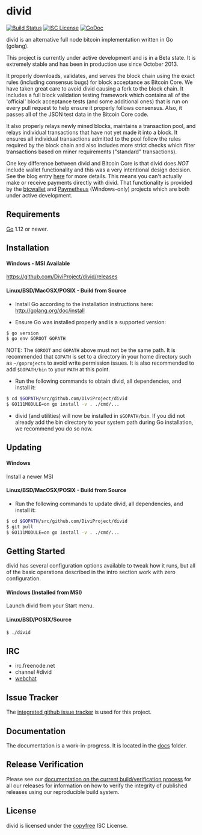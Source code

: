divid
====

[![Build Status](https://travis-ci.org/DiviProject/divid.png?branch=master)](https://travis-ci.org/DiviProject/divid)
[![ISC License](http://img.shields.io/badge/license-ISC-blue.svg)](http://copyfree.org)
[![GoDoc](https://img.shields.io/badge/godoc-reference-blue.svg)](http://godoc.org/github.com/DiviProject/divid)

divid is an alternative full node bitcoin implementation written in Go (golang).

This project is currently under active development and is in a Beta state.  It
is extremely stable and has been in production use since October 2013.

It properly downloads, validates, and serves the block chain using the exact
rules (including consensus bugs) for block acceptance as Bitcoin Core.  We have
taken great care to avoid divid causing a fork to the block chain.  It includes a
full block validation testing framework which contains all of the 'official'
block acceptance tests (and some additional ones) that is run on every pull
request to help ensure it properly follows consensus.  Also, it passes all of
the JSON test data in the Bitcoin Core code.

It also properly relays newly mined blocks, maintains a transaction pool, and
relays individual transactions that have not yet made it into a block.  It
ensures all individual transactions admitted to the pool follow the rules
required by the block chain and also includes more strict checks which filter
transactions based on miner requirements ("standard" transactions).

One key difference between divid and Bitcoin Core is that divid does *NOT* include
wallet functionality and this was a very intentional design decision.  See the
blog entry [here](https://blog.conformal.com/divid-not-your-moms-bitcoin-daemon)
for more details.  This means you can't actually make or receive payments
directly with divid.  That functionality is provided by the
[btcwallet](https://github.com/DiviProject/btcwallet) and
[Paymetheus](https://github.com/DiviProject/Paymetheus) (Windows-only) projects
which are both under active development.

## Requirements

[Go](http://golang.org) 1.12 or newer.

## Installation

#### Windows - MSI Available

https://github.com/DiviProject/divid/releases

#### Linux/BSD/MacOSX/POSIX - Build from Source

- Install Go according to the installation instructions here:
  http://golang.org/doc/install

- Ensure Go was installed properly and is a supported version:

```bash
$ go version
$ go env GOROOT GOPATH
```

NOTE: The `GOROOT` and `GOPATH` above must not be the same path.  It is
recommended that `GOPATH` is set to a directory in your home directory such as
`~/goprojects` to avoid write permission issues.  It is also recommended to add
`$GOPATH/bin` to your `PATH` at this point.

- Run the following commands to obtain divid, all dependencies, and install it:

```bash
$ cd $GOPATH/src/github.com/DiviProject/divid
$ GO111MODULE=on go install -v . ./cmd/...
```

- divid (and utilities) will now be installed in ```$GOPATH/bin```.  If you did
  not already add the bin directory to your system path during Go installation,
  we recommend you do so now.

## Updating

#### Windows

Install a newer MSI

#### Linux/BSD/MacOSX/POSIX - Build from Source

- Run the following commands to update divid, all dependencies, and install it:

```bash
$ cd $GOPATH/src/github.com/DiviProject/divid
$ git pull
$ GO111MODULE=on go install -v . ./cmd/...
```

## Getting Started

divid has several configuration options available to tweak how it runs, but all
of the basic operations described in the intro section work with zero
configuration.

#### Windows (Installed from MSI)

Launch divid from your Start menu.

#### Linux/BSD/POSIX/Source

```bash
$ ./divid
```

## IRC

- irc.freenode.net
- channel #divid
- [webchat](https://webchat.freenode.net/?channels=divid)

## Issue Tracker

The [integrated github issue tracker](https://github.com/DiviProject/divid/issues)
is used for this project.

## Documentation

The documentation is a work-in-progress.  It is located in the [docs](https://github.com/DiviProject/divid/tree/master/docs) folder.

## Release Verification

Please see our [documentation on the current build/verification
process](https://github.com/DiviProject/divid/tree/master/release) for all our
releases for information on how to verify the integrity of published releases
using our reproducible build system.

## License

divid is licensed under the [copyfree](http://copyfree.org) ISC License.
